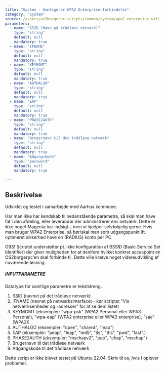```yaml
---
title: "System - Konfigurer WPA2 Enterprise-forbindelse"
category: "System"
source: /assets/os2borgerpc-scripts/common/system/wpa2_enterprise_wifi_configure_and_connect.sh
parameters:
  - name: "SSID (Navn på trådløst netværk)"
    type: "string"
    default: null
    mandatory: true
  - name: "IFNAME"
    type: "string"
    default: null
    mandatory: true
  - name: "KEYMGMT"
    type: "string"
    default: null
    mandatory: true
  - name: "AUTHALGO"
    type: "string"
    default: null
    mandatory: true
  - name: "EAP"
    type: "string"
    default: null
    mandatory: true
  - name: "PHASE2AUTH"
    type: "string"
    default: null
    mandatory: true
  - name: "Brugernavn til det trådløse netværk"
    type: "string"
    default: null
    mandatory: true
  - name: "Adgangskode"
    type: "password"
    default: null
    mandatory: true

---
```


## Beskrivelse
Udviklet og testet i samarbejde med Aarhus kommune.

Har man ikke har kendskab til nedenstående parametre, så skal man have fat i den afdeling, eller leverandør der administrerer ens netværk. Dette er ikke noget Magenta har indsigt i, men vi hjælper selvfølgelig gerne.
Hvis man bruger WPA2 Enterprise, så bør/skal man som udgangspunkt ift. optimeret sikkerhed have en (RADIUS) konto per PC.

OBS! Scriptet understøtter pt. ikke konfiguration af BSSID (Basic Service Set Identifier) der giver muligheden for at denifere hvilket konkret accespoint en OS2borgerpc'en skal forbinde til. Dette ville kræve noget videreudvikling af nuværende løsning.

##### INPUTPARAMETRE #####

Datatype for samtlige parametre er tekststreng.

1. SSID (navnet på det trådløse netværk)
2. IFNAME (navnet på netværksinterfacet - kør scriptet "Vis netværksenheder og -adresser" for at se dem listet)
3. KEYMGMT (eksempler: "wpa-psk" (WPA2 Personal eller WPA3 Personal), "wpa-eap" (WPA2 enterprise eller WPA3 enterprise), "sae" (WPA3))
4. AUTHALGO (eksempler: "open", "shared", "leap")
5. EAP (eksempler: "peap", "leap", "md5", "tls", "ttls", "pwd", "fast".)
6. PHASE2AUTH (eksempler: "mschapv2", "pap", "chap", "mschap")
7. Brugernavn til det trådløse netværk
8. Adgangskode til det trådløse netværk

Dette script er ikke blevet testet på Ubuntu 22.04. Skriv til os, hvis I oplever problemer.